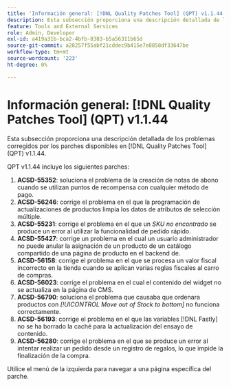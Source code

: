 ```yaml
---
title: 'Información general: [!DNL Quality Patches Tool] (QPT) v1.1.44'
description: Esta subsección proporciona una descripción detallada de los problemas corregidos por los parches disponibles en [!DNL Quality Patches Tool] (QPT) v1.1.44.
feature: Tools and External Services
role: Admin, Developer
exl-id: a419a31b-bca2-4bfb-8383-b5a56311b65d
source-git-commit: a28257f55abf21cddec9b415e7e8858df33647be
workflow-type: tm+mt
source-wordcount: '223'
ht-degree: 0%

---
```


# Información general: [!DNL Quality Patches Tool] (QPT) v1.1.44

Esta subsección proporciona una descripción detallada de los problemas corregidos por los parches disponibles en [!DNL Quality Patches Tool] (QPT) v1.1.44.

QPT v1.1.44 incluye los siguientes parches:

1. **ACSD-55352**: soluciona el problema de la creación de notas de abono cuando se utilizan puntos de recompensa con cualquier método de pago.
1. **ACSD-56246**: corrige el problema en el que la programación de actualizaciones de productos limpia los datos de atributos de selección múltiple.
1. **ACSD-55231**: corrige el problema en el que un *SKU no encontrado* se produce un error al utilizar la funcionalidad de pedido rápido.
1. **ACSD-55427**: corrige un problema en el cual un usuario administrador no puede anular la asignación de un producto de un catálogo compartido de una página de producto en el backend de.
1. **ACSD-56158**: corrige el problema en el que se procesa un valor fiscal incorrecto en la tienda cuando se aplican varias reglas fiscales al carro de compras.
1. **ACSD-56023**: corrige el problema en el cual el contenido del widget no se actualiza en la página de CMS.
1. **ACSD-56790**: soluciona el problema que causaba que ordenara productos con *[!UICONTROL Move out of Stock to bottom]* no funciona correctamente.
1. **ACSD-56193**: corrige el problema en el que las variables [!DNL Fastly] no se ha borrado la caché para la actualización del ensayo de contenido.
1. **ACSD-56280**: corrige el problema en el que se produce un error al intentar realizar un pedido desde un registro de regalos, lo que impide la finalización de la compra.

Utilice el menú de la izquierda para navegar a una página específica del parche.
